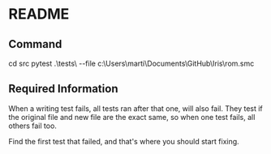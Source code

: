 # README

## Command

cd src
pytest .\tests\ --file c:\\Users\\marti\\Documents\\GitHub\\Iris\\rom.smc

## Required Information

When a writing test fails, all tests ran after that one, will also fail.
They test if the original file and new file are the exact same, so when one test fails,
all others fail too.

Find the first test that failed, and that's where you should start fixing.
